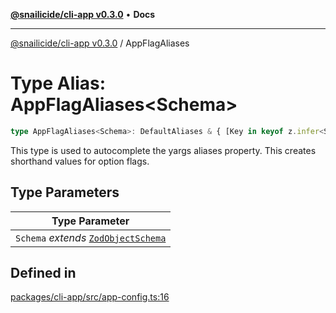 [**@snailicide/cli-app v0.3.0**](../README.md) • **Docs**

---

[@snailicide/cli-app v0.3.0](../README.md) / AppFlagAliases

# Type Alias: AppFlagAliases\<Schema>

```ts
type AppFlagAliases<Schema>: DefaultAliases & { [Key in keyof z.infer<Schema>]?: string };
```

This type is used to autocomplete the yargs aliases property. This creates
shorthand values for option flags.

## Type Parameters

| Type Parameter                                             |
| ---------------------------------------------------------- |
| `Schema` _extends_ [`ZodObjectSchema`](ZodObjectSchema.md) |

## Defined in

[packages/cli-app/src/app-config.ts:16](https://github.com/gbtunney/snailicide-monorepo/blob/master/packages/cli-app/src/app-config.ts#L16)
